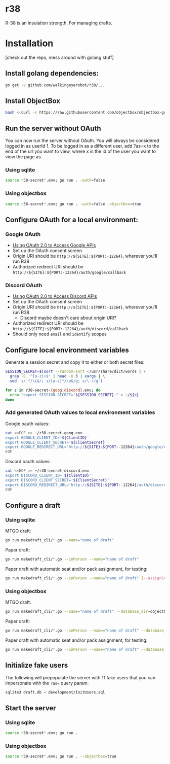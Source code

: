 # r38

R-38 is an insulation strength. For managing drafts.

# Installation

[check out the repo, mess around with golang stuff]

## Install golang dependencies:

```bash
go get -v github.com/walkingeyerobot/r38/...
```

## Install ObjectBox

```bash
bash <(curl -s https://raw.githubusercontent.com/objectbox/objectbox-go/main/install.sh)
```

## Run the server without OAuth

You can now run the server without OAuth. You will always be considered logged in as userId 1. To be logged in as a different user, add ?as=x to the end of the url you want to view, where x is the id of the user you want to view the page as.

### Using sqlite

```bash
source r38-secret*.env; go run . -auth=false
```

### Using objectbox

```bash
source r38-secret*.env; go run . -auth=false -objectbox=true
```

## Configure OAuth for a local environment:

### Google OAuth

- [Using OAuth 2.0 to Access Google APIs](https://developers.google.com/identity/protocols/oauth2)
- Set up the OAuth consent screen
- Origin URI should be `http://${SITE}:${PORT:-12264}`, wherever you'll run R38
- Authorized redirect URI should be `http://${SITE}:${PORT:-12264}/auth/google/callback`

### Discord OAuth

- [Using OAuth 2.0 to Access Discord APIs](https://discordapp.com/developers/docs/topics/oauth2)
- Set up the OAuth consent screen
- Origin URI should be `http://${SITE}:${PORT:-12264}`, wherever you'll run R38
  - Discord maybe doesn't care about origin URI?
- Authorized redirect URI should be `http://${SITE}:${PORT:-12264}/auth/discord/callback`
- Should only need `email` and `identify` scopes

## Configure local environment variables

Generate a session secret and copy it to either or both secret files:

```bash
SESSION_SECRET=$(sort --random-sort </usr/share/dict/words | \
  grep -E '^[a-z]+$' | head -n 3 | xargs | \
  sed 's/.*/\L&/; s/[a-z]*/\u&/g; s/\ //g')

for s in r38-secret-{goog,discord}.env; do
  echo "export SESSION_SECRET='${SESSION_SECRET}'" > ~/${s}
done
```

### Add generated OAuth values to local environment variables

Google oauth values:

```bash
cat <<EOF >> ~/r38-secret-goog.env
export GOOGLE_CLIENT_ID='${ClientID}'
export GOOGLE_CLIENT_SECRET='${ClientSecret}'
export GOOGLE_REDIRECT_URL='http://${SITE}:${PORT:-12264}/auth/google/callback'
EOF
```

Discord oauth values:

```bash
cat <<EOF >> ~/r38-secret-discord.env
export DISCORD_CLIENT_ID='${ClientID}'
export DISCORD_CLIENT_SECRET='${ClientSecret}'
export DISCORD_REDIRECT_URL='http://${SITE}:${PORT:-12264}/auth/discord/callback'
EOF
```

## Configure a draft

### Using sqlite

MTGO draft:

```bash
go run makedraft_cli/*.go --name="name of draft"
```

Paper draft:

```bash
go run makedraft_cli/*.go --inPerson --name="name of draft"
```

Paper draft with automatic seat and/or pack assignment, for testing:

```bash
go run makedraft_cli/*.go --inPerson --name="name of draft" [--assignSeats] [--assignPacks]
```

### Using objectbox

MTGO draft:

```bash
go run makedraft_cli/*.go --name="name of draft" --database_dir=objectbox
```

Paper draft:

```bash
go run makedraft_cli/*.go --inPerson --name="name of draft" --database_dir=objectbox
```

Paper draft with automatic seat and/or pack assignment, for testing:

```bash
go run makedraft_cli/*.go --inPerson --name="name of draft" --database_dir=objectbox [--assignSeats] [--assignPacks]
```

## Initialize fake users

The following will prepopulate the server with 11 fake users that you can
impersonate with the `?as=` query param.

```bash
sqlite3 draft.db < development/InitUsers.sql
```

## Start the server

### Using sqlite

```bash
source r38-secret*.env; go run .
```

### Using objectbox

```bash
source r38-secret*.env; go run . --objectbox=true
```
